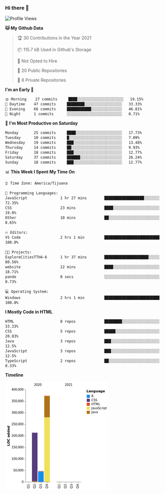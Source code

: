 ### Hi there 👋

<!--START_SECTION:waka-->
![Profile Views](http://img.shields.io/badge/Profile%20Views-0-blue)

**🐱 My Github Data** 

> 🏆 30 Contributions in the Year 2021
 > 
> 📦 115.7 kB Used in Github's Storage 
 > 
> 🚫 Not Opted to Hire
 > 
> 📜 20 Public Repositories 
 > 
> 🔑 8 Private Repositories  
 > 
**I'm an Early 🐤** 

```text
🌞 Morning    27 commits     ████░░░░░░░░░░░░░░░░░░░░░   19.15% 
🌆 Daytime    47 commits     ████████░░░░░░░░░░░░░░░░░   33.33% 
🌃 Evening    66 commits     ███████████░░░░░░░░░░░░░░   46.81% 
🌙 Night      1 commits      ░░░░░░░░░░░░░░░░░░░░░░░░░   0.71%

```
📅 **I'm Most Productive on Saturday** 

```text
Monday       25 commits     ████░░░░░░░░░░░░░░░░░░░░░   17.73% 
Tuesday      10 commits     █░░░░░░░░░░░░░░░░░░░░░░░░   7.09% 
Wednesday    19 commits     ███░░░░░░░░░░░░░░░░░░░░░░   13.48% 
Thursday     14 commits     ██░░░░░░░░░░░░░░░░░░░░░░░   9.93% 
Friday       18 commits     ███░░░░░░░░░░░░░░░░░░░░░░   12.77% 
Saturday     37 commits     ██████░░░░░░░░░░░░░░░░░░░   26.24% 
Sunday       18 commits     ███░░░░░░░░░░░░░░░░░░░░░░   12.77%

```


📊 **This Week I Spent My Time On** 

```text
⌚︎ Time Zone: America/Tijuana

💬 Programming Languages: 
JavaScript               1 hr 27 mins        ██████████████████░░░░░░░   72.35% 
CSS                      23 mins             ████░░░░░░░░░░░░░░░░░░░░░   19.0% 
Other                    10 mins             ██░░░░░░░░░░░░░░░░░░░░░░░   8.65%

🔥 Editors: 
VS Code                  2 hrs 1 min         █████████████████████████   100.0%

🐱‍💻 Projects: 
ExploreCitiesTTH4-6      1 hr 37 mins        ████████████████████░░░░░   80.56% 
website                  22 mins             ████░░░░░░░░░░░░░░░░░░░░░   18.71% 
pande                    0 secs              ░░░░░░░░░░░░░░░░░░░░░░░░░   0.73%

💻 Operating System: 
Windows                  2 hrs 1 min         █████████████████████████   100.0%

```

**I Mostly Code in HTML** 

```text
HTML                     8 repos             ████████░░░░░░░░░░░░░░░░░   33.33% 
CSS                      5 repos             █████░░░░░░░░░░░░░░░░░░░░   20.83% 
Java                     3 repos             ███░░░░░░░░░░░░░░░░░░░░░░   12.5% 
JavaScript               3 repos             ███░░░░░░░░░░░░░░░░░░░░░░   12.5% 
TypeScript               2 repos             ██░░░░░░░░░░░░░░░░░░░░░░░   8.33%

```


**Timeline**

![Chart not found](https://raw.githubusercontent.com/Aarushi-Pandey/Aarushi-Pandey/main/charts/bar_graph.png) 


<!--END_SECTION:waka-->
